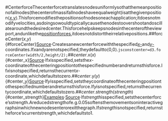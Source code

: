 #CenterforceThecenterforcetranslatesnodesuniformlysothatthemeanpositionofallnodes(thecenterofmassifallnodeshaveequalweight)isatthegivenposition⟨[*x*](#center_x),[*y*](#center_y)⟩.Thisforcemodifiesthepositionsofnodesoneachapplication;itdoesnotmodifyvelocities,asdoingsowouldtypicallycausethenodestoovershootandoscillatearoundthedesiredcenter.Thisforcehelpskeepsnodesinthecenteroftheviewport,andunlikethe[positionforces](./position.md),itdoesnotdistorttheirrelativepositions.##forceCenter(*x*,*y*){#forceCenter}[Source](https://github.com/d3/d3-force/blob/main/src/center.js)·Createsanewcenterforcewiththespecified[*x*-](#center_x)and[*y*-](#center_y)coordinates.If*x*and*y*arenotspecified,theydefaultto⟨0,0⟩.```jsconstcenter=d3.forceCenter(width/2,height/2);```##*center*.x(*x*){#center_x}[Source](https://github.com/d3/d3-force/blob/main/src/center.js)·If*x*isspecified,setsthe*x*-coordinateofthecenteringpositiontothespecifiednumberandreturnsthisforce.If*x*isnotspecified,returnsthecurrent*x*-coordinate,whichdefaultstozero.##*center*.y(*y*){#center_y}[Source](https://github.com/d3/d3-force/blob/main/src/center.js)·If*y*isspecified,setstheycoordinateofthecenteringpositiontothespecifiednumberandreturnsthisforce.If*y*isnotspecified,returnsthecurrentycoordinate,whichdefaultstozero.##*center*.strength(*strength*){#center_strength}[Examples](https://observablehq.com/@d3/forcecenter-strength)·[Source](https://github.com/d3/d3-force/blob/main/src/center.js)·If*strength*isspecified,setsthecenterforce’sstrength.Areducedstrengthofe.g.0.05softensthemovementsoninteractivegraphsinwhichnewnodesenterorexitthegraph.If*strength*isnotspecified,returnstheforce’scurrentstrength,whichdefaultsto1.